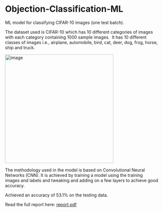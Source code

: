 # Objection-Classification-ML
 ML model for classifying CIFAR-10 images (one test batch).

The dataset used is CIFAR-10 which has 10 different categories of images with each category containing 1000 sample images.  It has 10 different classes of images i.e., airplane, automobile, bird, cat, deer, dog, frog, horse, ship and truck.

<img width="356" alt="image" src="https://github.com/blurryface7200/Objection-Classification-ML/assets/94574451/e304b5de-83a3-4283-89b4-882559c20892">


The methodology used in the model is based on Convolutional Neural Networks (CNN). It is achieved by training a model using the training images and labels and tweaking and adding on a few layers to achieve good accuracy. 

Achieved an accuracy of 53.1% on the testing data. 

Read the full report here: 
[report.pdf](https://github.com/blurryface7200/Objection-Classification-ML/files/14016299/report.pdf)


